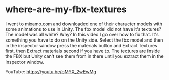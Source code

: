 # where-are-my-fbx-textures
I went to mixamo.com and downloaded one of their character models with some animations to use in Unity. The fbx model did not have it's textures? The model was all white? Why? In this video I go over how to fix that. It's something you have to do on the Unity side. Select the fbx model and then in the inspector window press the materials button and Extract Textures first, then Extract materials second if you have to.  The textures are inside the FBX but Unity can't see them from in there until you extract them in the Inspector window.

YouTube:   https://youtu.be/bMYX_2wEwMg
